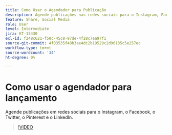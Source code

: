 ```yaml
---
title: Como Usar o Agendador para Publicação
description: Agende publicações nas redes sociais para o Instagram, Facebook, Twitter, Pinterest e LinkedIn
feature: Share, Social Media
role: User
level: Intermediate
jira: KT-13430
exl-id: f248c621-f50c-45c8-97de-4f28c7ea97f1
source-git-commit: 4f03535f48b3ae4dc2b19529c2d96135c5e257ec
workflow-type: tm+mt
source-wordcount: '34'
ht-degree: 0%

---
```


# Como usar o agendador para lançamento

Agende publicações em redes sociais para o Instagram, o Facebook, o Twitter, o Pinterest e o LinkedIn.

>[!VIDEO](https://video.tv.adobe.com/v/3420242?quality=12&learn=on&hidetitle=true)
